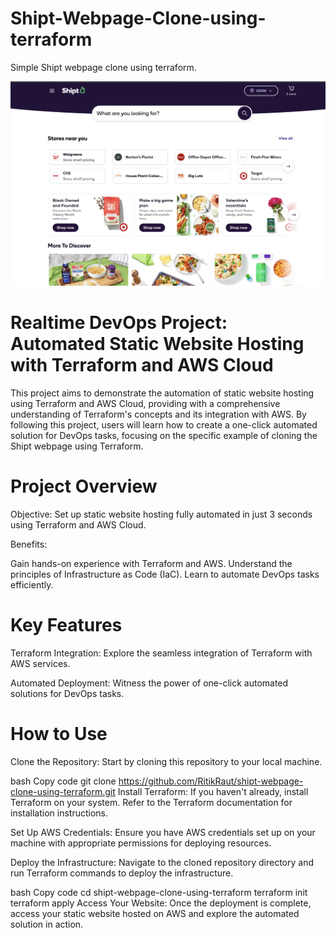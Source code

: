 # Shipt-Webpage-Clone-using-terraform
Simple Shipt webpage clone using terraform.

<p align="center">
  <img src="./assests/shipt.png" width="600" title="Architecture" alt="Architecture">
  </p>

# Realtime DevOps Project: Automated Static Website Hosting with Terraform and AWS Cloud
This project aims to demonstrate the automation of static website hosting using Terraform and AWS Cloud, providing with a comprehensive understanding of Terraform's concepts and its integration with AWS. By following this project, users will learn how to create a one-click automated solution for DevOps tasks, focusing on the specific example of cloning the Shipt webpage using Terraform.

# Project Overview
Objective: Set up static website hosting fully automated in just 3 seconds using Terraform and AWS Cloud.

Benefits:

Gain hands-on experience with Terraform and AWS.
Understand the principles of Infrastructure as Code (IaC).
Learn to automate DevOps tasks efficiently.

# Key Features
Terraform Integration: Explore the seamless integration of Terraform with AWS services.

Automated Deployment: Witness the power of one-click automated solutions for DevOps tasks.

# How to Use
Clone the Repository: Start by cloning this repository to your local machine.

bash
Copy code
git clone https://github.com/RitikRaut/shipt-webpage-clone-using-terraform.git
Install Terraform: If you haven't already, install Terraform on your system. Refer to the Terraform documentation for installation instructions.

Set Up AWS Credentials: Ensure you have AWS credentials set up on your machine with appropriate permissions for deploying resources.

Deploy the Infrastructure: Navigate to the cloned repository directory and run Terraform commands to deploy the infrastructure.

bash
Copy code
cd shipt-webpage-clone-using-terraform
terraform init
terraform apply
Access Your Website: Once the deployment is complete, access your static website hosted on AWS and explore the automated solution in action.
